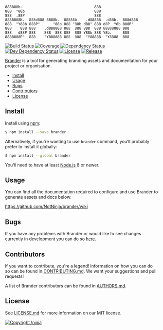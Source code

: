     888888b.                                 888
    888  "88b                                888
    888  .88P                                888
    8888888K.  888d888 8888b.  88888b.   .d88888  .d88b.  888d888
    888  "Y88b 888P"      "88b 888 "88b d88" 888 d8P  Y8b 888P"
    888    888 888    .d888888 888  888 888  888 88888888 888
    888   d88P 888    888  888 888  888 Y88b 888 Y8b.     888
    8888888P"  888    "Y888888 888  888  "Y88888  "Y8888  888

[![Build Status](https://img.shields.io/travis/NotNinja/brander/develop.svg?style=flat-square)](https://travis-ci.org/NotNinja/brander)
[![Coverage](https://img.shields.io/codecov/c/github/NotNinja/brander/develop.svg?style=flat-square)](https://codecov.io/gh/NotNinja/brander)
[![Dependency Status](https://img.shields.io/david/NotNinja/brander.svg?style=flat-square)](https://david-dm.org/NotNinja/brander)
[![Dev Dependency Status](https://img.shields.io/david/dev/NotNinja/brander.svg?style=flat-square)](https://david-dm.org/NotNinja/brander?type=dev)
[![License](https://img.shields.io/npm/l/brander.svg?style=flat-square)](https://github.com/NotNinja/brander/blob/master/LICENSE.md)
[![Release](https://img.shields.io/npm/v/brander.svg?style=flat-square)](https://www.npmjs.com/package/brander)

[Brander](https://github.com/NotNinja/brander) is a tool for generating branding assets and documentation for your
project or organisation.

* [Install](#install)
* [Usage](#usage)
* [Bugs](#bugs)
* [Contributors](#contributors)
* [License](#license)

## Install

Install using [npm](https://www.npmjs.com):

``` bash
$ npm install --save brander
```

Alternatively, if you're wanting to use `brander` command, you'll probably prefer to install it globally:

``` bash
$ npm install --global brander
```

You'll need to have at least [Node.js](https://nodejs.org) 8 or newer.

## Usage

You can find all the documentation required to configure and use Brander to generate assets and docs below:

https://github.com/NotNinja/brander/wiki

## Bugs

If you have any problems with Brander or would like to see changes currently in development you can do so
[here](https://github.com/NotNinja/brander/issues).

## Contributors

If you want to contribute, you're a legend! Information on how you can do so can be found in
[CONTRIBUTING.md](https://github.com/NotNinja/brander/blob/master/CONTRIBUTING.md). We want your suggestions and pull
requests!

A list of Brander contributors can be found in [AUTHORS.md](https://github.com/NotNinja/brander/blob/master/AUTHORS.md).

## License

See [LICENSE.md](https://github.com/NotNinja/brander/raw/master/LICENSE.md) for more information on our MIT license.

[![Copyright !ninja](https://cdn.rawgit.com/NotNinja/branding/master/assets/copyright/base/not-ninja-copyright-186x25.png)](https://not.ninja)
